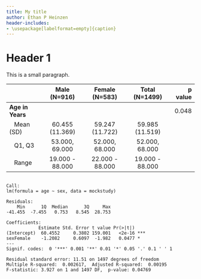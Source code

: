 ```yaml
---
title: My title
author: Ethan P Heinzen
header-includes:
- \usepackage[labelformat=empty]{caption}
---
```




# Header 1



This is a small paragraph.





|                            |  Male (N=916)   | Female (N=583)  | Total (N=1499)  | p value|
|:---------------------------|:---------------:|:---------------:|:---------------:|-------:|
|**Age in Years**            |                 |                 |                 |   0.048|
|&nbsp;&nbsp;&nbsp;Mean (SD) | 60.455 (11.369) | 59.247 (11.722) | 59.985 (11.519) |        |
|&nbsp;&nbsp;&nbsp;Q1, Q3    | 53.000, 69.000  | 52.000, 68.000  | 52.000, 68.000  |        |
|&nbsp;&nbsp;&nbsp;Range     | 19.000 - 88.000 | 22.000 - 88.000 | 19.000 - 88.000 |        |




```

Call:
lm(formula = age ~ sex, data = mockstudy)

Residuals:
    Min      1Q  Median      3Q     Max 
-41.455  -7.455   0.753   8.545  28.753 

Coefficients:
            Estimate Std. Error t value Pr(>|t|)    
(Intercept)  60.4552     0.3802 159.001   <2e-16 ***
sexFemale    -1.2082     0.6097  -1.982   0.0477 *  
---
Signif. codes:  0 '***' 0.001 '**' 0.01 '*' 0.05 '.' 0.1 ' ' 1

Residual standard error: 11.51 on 1497 degrees of freedom
Multiple R-squared:  0.002617,	Adjusted R-squared:  0.00195 
F-statistic: 3.927 on 1 and 1497 DF,  p-value: 0.04769


```



